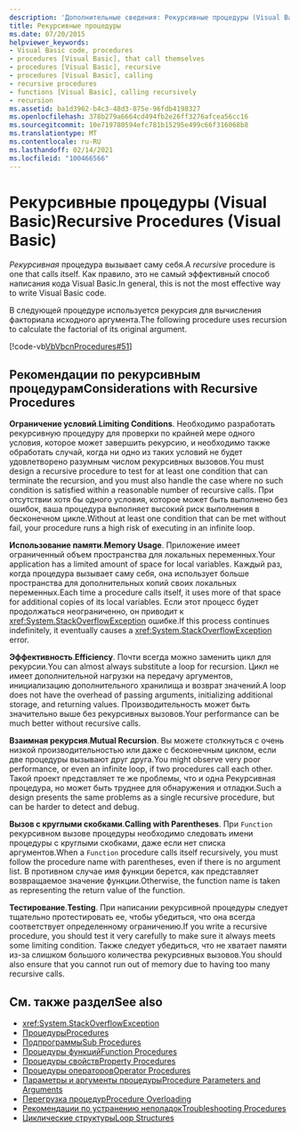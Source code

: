 ```yaml
---
description: 'Дополнительные сведения: Рекурсивные процедуры (Visual Basic)'
title: Рекурсивные процедуры
ms.date: 07/20/2015
helpviewer_keywords:
- Visual Basic code, procedures
- procedures [Visual Basic], that call themselves
- procedures [Visual Basic], recursive
- procedures [Visual Basic], calling
- recursive procedures
- functions [Visual Basic], calling recursively
- recursion
ms.assetid: ba1d3962-b4c3-48d3-875e-96fdb4198327
ms.openlocfilehash: 378b279a6664cd494fb2e26ff3276afcea56cc16
ms.sourcegitcommit: 10e719780594efc781b15295e499c66f316068b8
ms.translationtype: MT
ms.contentlocale: ru-RU
ms.lasthandoff: 02/14/2021
ms.locfileid: "100466566"
---
```

# <a name="recursive-procedures-visual-basic"></a><span data-ttu-id="f79e3-103">Рекурсивные процедуры (Visual Basic)</span><span class="sxs-lookup"><span data-stu-id="f79e3-103">Recursive Procedures (Visual Basic)</span></span>

<span data-ttu-id="f79e3-104">*Рекурсивная* процедура вызывает саму себя.</span><span class="sxs-lookup"><span data-stu-id="f79e3-104">A *recursive* procedure is one that calls itself.</span></span> <span data-ttu-id="f79e3-105">Как правило, это не самый эффективный способ написания кода Visual Basic.</span><span class="sxs-lookup"><span data-stu-id="f79e3-105">In general, this is not the most effective way to write Visual Basic code.</span></span>  
  
 <span data-ttu-id="f79e3-106">В следующей процедуре используется рекурсия для вычисления факториала исходного аргумента.</span><span class="sxs-lookup"><span data-stu-id="f79e3-106">The following procedure uses recursion to calculate the factorial of its original argument.</span></span>  
  
 [!code-vb[VbVbcnProcedures#51](~/samples/snippets/visualbasic/VS_Snippets_VBCSharp/VbVbcnProcedures/VB/Class1.vb#51)]  
  
## <a name="considerations-with-recursive-procedures"></a><span data-ttu-id="f79e3-107">Рекомендации по рекурсивным процедурам</span><span class="sxs-lookup"><span data-stu-id="f79e3-107">Considerations with Recursive Procedures</span></span>

 <span data-ttu-id="f79e3-108">**Ограничение условий**.</span><span class="sxs-lookup"><span data-stu-id="f79e3-108">**Limiting Conditions**.</span></span> <span data-ttu-id="f79e3-109">Необходимо разработать рекурсивную процедуру для проверки по крайней мере одного условия, которое может завершить рекурсию, и необходимо также обработать случай, когда ни одно из таких условий не будет удовлетворено разумным числом рекурсивных вызовов.</span><span class="sxs-lookup"><span data-stu-id="f79e3-109">You must design a recursive procedure to test for at least one condition that can terminate the recursion, and you must also handle the case where no such condition is satisfied within a reasonable number of recursive calls.</span></span> <span data-ttu-id="f79e3-110">При отсутствии хотя бы одного условия, которое может быть выполнено без ошибок, ваша процедура выполняет высокий риск выполнения в бесконечном цикле.</span><span class="sxs-lookup"><span data-stu-id="f79e3-110">Without at least one condition that can be met without fail, your procedure runs a high risk of executing in an infinite loop.</span></span>

 <span data-ttu-id="f79e3-111">**Использование памяти**.</span><span class="sxs-lookup"><span data-stu-id="f79e3-111">**Memory Usage**.</span></span> <span data-ttu-id="f79e3-112">Приложение имеет ограниченный объем пространства для локальных переменных.</span><span class="sxs-lookup"><span data-stu-id="f79e3-112">Your application has a limited amount of space for local variables.</span></span> <span data-ttu-id="f79e3-113">Каждый раз, когда процедура вызывает саму себя, она использует больше пространства для дополнительных копий своих локальных переменных.</span><span class="sxs-lookup"><span data-stu-id="f79e3-113">Each time a procedure calls itself, it uses more of that space for additional copies of its local variables.</span></span> <span data-ttu-id="f79e3-114">Если этот процесс будет продолжаться неограниченно, он приводит к <xref:System.StackOverflowException> ошибке.</span><span class="sxs-lookup"><span data-stu-id="f79e3-114">If this process continues indefinitely, it eventually causes a <xref:System.StackOverflowException> error.</span></span>

 <span data-ttu-id="f79e3-115">**Эффективность**.</span><span class="sxs-lookup"><span data-stu-id="f79e3-115">**Efficiency**.</span></span> <span data-ttu-id="f79e3-116">Почти всегда можно заменить цикл для рекурсии.</span><span class="sxs-lookup"><span data-stu-id="f79e3-116">You can almost always substitute a loop for recursion.</span></span> <span data-ttu-id="f79e3-117">Цикл не имеет дополнительной нагрузки на передачу аргументов, инициализацию дополнительного хранилища и возврат значений.</span><span class="sxs-lookup"><span data-stu-id="f79e3-117">A loop does not have the overhead of passing arguments, initializing additional storage, and returning values.</span></span> <span data-ttu-id="f79e3-118">Производительность может быть значительно выше без рекурсивных вызовов.</span><span class="sxs-lookup"><span data-stu-id="f79e3-118">Your performance can be much better without recursive calls.</span></span>

 <span data-ttu-id="f79e3-119">**Взаимная рекурсия**.</span><span class="sxs-lookup"><span data-stu-id="f79e3-119">**Mutual Recursion**.</span></span> <span data-ttu-id="f79e3-120">Вы можете столкнуться с очень низкой производительностью или даже с бесконечным циклом, если две процедуры вызывают друг друга.</span><span class="sxs-lookup"><span data-stu-id="f79e3-120">You might observe very poor performance, or even an infinite loop, if two procedures call each other.</span></span> <span data-ttu-id="f79e3-121">Такой проект представляет те же проблемы, что и одна Рекурсивная процедура, но может быть труднее для обнаружения и отладки.</span><span class="sxs-lookup"><span data-stu-id="f79e3-121">Such a design presents the same problems as a single recursive procedure, but can be harder to detect and debug.</span></span>

 <span data-ttu-id="f79e3-122">**Вызов с круглыми скобками**.</span><span class="sxs-lookup"><span data-stu-id="f79e3-122">**Calling with Parentheses**.</span></span> <span data-ttu-id="f79e3-123">При `Function` рекурсивном вызове процедуры необходимо следовать имени процедуры с круглыми скобками, даже если нет списка аргументов.</span><span class="sxs-lookup"><span data-stu-id="f79e3-123">When a `Function` procedure calls itself recursively, you must follow the procedure name with parentheses, even if there is no argument list.</span></span> <span data-ttu-id="f79e3-124">В противном случае имя функции берется, как представляет возвращаемое значение функции.</span><span class="sxs-lookup"><span data-stu-id="f79e3-124">Otherwise, the function name is taken as representing the return value of the function.</span></span>

 <span data-ttu-id="f79e3-125">**Тестирование**.</span><span class="sxs-lookup"><span data-stu-id="f79e3-125">**Testing**.</span></span> <span data-ttu-id="f79e3-126">При написании рекурсивной процедуры следует тщательно протестировать ее, чтобы убедиться, что она всегда соответствует определенному ограничению.</span><span class="sxs-lookup"><span data-stu-id="f79e3-126">If you write a recursive procedure, you should test it very carefully to make sure it always meets some limiting condition.</span></span> <span data-ttu-id="f79e3-127">Также следует убедиться, что не хватает памяти из-за слишком большого количества рекурсивных вызовов.</span><span class="sxs-lookup"><span data-stu-id="f79e3-127">You should also ensure that you cannot run out of memory due to having too many recursive calls.</span></span>

## <a name="see-also"></a><span data-ttu-id="f79e3-128">См. также раздел</span><span class="sxs-lookup"><span data-stu-id="f79e3-128">See also</span></span>

- <xref:System.StackOverflowException>
- [<span data-ttu-id="f79e3-129">Процедуры</span><span class="sxs-lookup"><span data-stu-id="f79e3-129">Procedures</span></span>](index.md)
- [<span data-ttu-id="f79e3-130">Подпрограммы</span><span class="sxs-lookup"><span data-stu-id="f79e3-130">Sub Procedures</span></span>](sub-procedures.md)
- [<span data-ttu-id="f79e3-131">Процедуры функций</span><span class="sxs-lookup"><span data-stu-id="f79e3-131">Function Procedures</span></span>](function-procedures.md)
- [<span data-ttu-id="f79e3-132">Процедуры свойств</span><span class="sxs-lookup"><span data-stu-id="f79e3-132">Property Procedures</span></span>](property-procedures.md)
- [<span data-ttu-id="f79e3-133">Процедуры операторов</span><span class="sxs-lookup"><span data-stu-id="f79e3-133">Operator Procedures</span></span>](operator-procedures.md)
- [<span data-ttu-id="f79e3-134">Параметры и аргументы процедуры</span><span class="sxs-lookup"><span data-stu-id="f79e3-134">Procedure Parameters and Arguments</span></span>](procedure-parameters-and-arguments.md)
- [<span data-ttu-id="f79e3-135">Перегрузка процедур</span><span class="sxs-lookup"><span data-stu-id="f79e3-135">Procedure Overloading</span></span>](procedure-overloading.md)
- [<span data-ttu-id="f79e3-136">Рекомендации по устранению неполадок</span><span class="sxs-lookup"><span data-stu-id="f79e3-136">Troubleshooting Procedures</span></span>](troubleshooting-procedures.md)
- [<span data-ttu-id="f79e3-137">Циклические структуры</span><span class="sxs-lookup"><span data-stu-id="f79e3-137">Loop Structures</span></span>](../control-flow/loop-structures.md)
